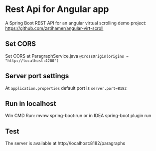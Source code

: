 # Rest Api for Angular app

A Spring Boot REST API for an angular virtual scrolling demo project: https://github.com/zstihamer/angular-virt-scroll

## Set CORS 
Set CORS at ParagraphService.java 
`@CrossOrigin(origins = "http://localhost:4200")`
 
## Server port settings
At  `application.properties` default port is `server.port=8182`

## Run in localhost
Win CMD 
Run: mvnw spring-boot:run or in IDEA spring-boot plugin run

## Test
The server is available at http://localhost:8182/paragraphs
